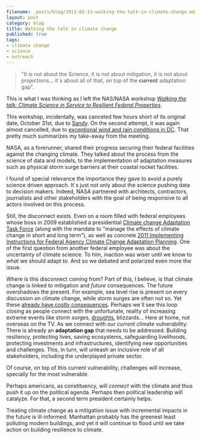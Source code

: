 ```yaml
---
filename: _posts/blog/2013-02-13-walking-the-talk-in-climate-change.md
layout: post
category: blog
title: Walking the talk in climate change
published: true 
tags:
- climate change
- science
- outreach
---
```


>"It is not about the Science, it is not about mitigation, it is not about projections... it´s about all of that, on top of the **current** adaptation gap". 

This is what I was
thinking as I left the NAS/NASA workshop [*Walking the talk: Climate
Science in Service to Resilient Federal
Properties*](https://www.tisp.org/index.cfm?cdid=12848&pid=10231).

This workshop, incidentally, was canceled few hours short of its original date, October 31st, due
to [Sandy](https://en.wikipedia.org/wiki/Hurricane_Sandy#Mid-Atlantic_2). On the second attempt, it was again almost cancelled, due to
[exceptional wind and rain conditions in DC](https://webcache.googleusercontent.com/search?q=cache:V9J9gTKsRpoJ:forecast.weather.gov/showsigwx.php%3Fwarnzone%3DVAZ042%26warncounty%3DVAC107%26local_place1%3DBluemont%252BVA%26product1%3DWind%2BAdvisory+&cd=7&hl=en&ct=clnk&gl=us). That pretty much summarizes
my take-away from the meeting.

<!--more-->

NASA, as a forerunner, shared their progress
securing their federal facilities against the changing climate. They talked about the process from
the science of data and models, to the implementation of adaptation measures such as
physical storm surge barriers at their coastal rocket facilities.

I found of special relevance the importance they gave to avoid a purely science driven
approach. It´s just not only about the science pushing data to decision
makers. Indeed, NASA partnered with architects, contractors, journalists and other
stakeholders with the goal of being responsive to all actors involved on
this process.

Still, the disconnect exists. Even on a room filled with federal
employees whose boss in 2009 established a presidential [Climate change Adaptation Task
Force](https://www.whitehouse.gov/administration/eop/ceq/initiatives/adaptation) (along with the mandate to "manage the effects of climate change in short and long term"), 
as well as concrete [2011 Implementing Instructions for Federal Agency Climate Change Adaptation Planning](https://www.whitehouse.gov/sites/default/files/microsites/ceq/adaptation_final_implementing_instructions_3_3.pdf).
 One of the first question from another
federal employee was about the uncertainty of climate science. To him,
inaction was wiser until we know to *what* we should adapt *to*.
And so we debated and polarized even more the issue.

Where is this disconnect coming from? Part of this, I believe, is that
climate change is linked to mitigation and *future* consequences. The future overshadows the present. For example, sea level rise is present on every
discussion on climate change, while storm surges are often not so. Yet these [already have costly
consequences](https://www.scientificamerican.com/article.cfm?id=how-to-protect-new-york-city-from-storm-surges). Perhaps
we´ll see this loop closing as people connect with the unfortunate,
reality of increasing extreme events like storm surges,
[droughts](https://droughtmonitor.unl.edu/),
blizzards... Here at home, not overseas on the TV. As we connect  with our *current* climate
vulnerability: There is already an **adaptation gap** that needs to be
addressed. Building resiliency, protecting lives, saving ecosystems, safeguarding livelihoods,
protecting investments and infrastructures, identifying new
opportunities and challenges. This, in turn, will unleash an inclusive role of all stakeholders, including 
the underplayed private sector.

Of course, on top of this current vulnerability, challenges will increase,
specially for the most vulnerable. 

Perhaps americans, as constituency, will *connect* with the climate and thus push it up on the
political agenda. Perhaps then political leadership will catalyze. For
that, a second term president certainly helps.

Treating climate change as a mitigation issue with incremental impacts in the future is ill-informed. Manhattan probably has the greenest least polluting modern buildings, and yet it
will continue to flood until we take action on building resilience to
climate. 



